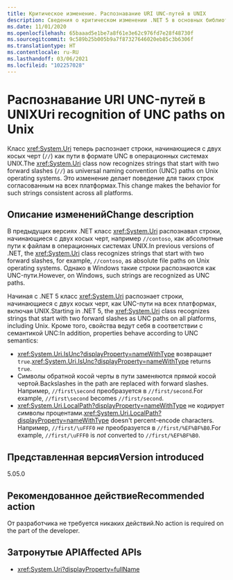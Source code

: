 ```yaml
---
title: Критическое изменение. Распознавание URI UNC-путей в UNIX
description: Сведения о критическом изменении .NET 5 в основных библиотеках .NET, где класс URI теперь распознает строки, начинающиеся с двух косых черт, как пути в формате UNC в операционных системах UNIX.
ms.date: 11/01/2020
ms.openlocfilehash: 65baaad5e1be7a8f61e3e62c976fd7e28f48730f
ms.sourcegitcommit: 9c589b25b005b9a7f87327646020eb85c3b6306f
ms.translationtype: HT
ms.contentlocale: ru-RU
ms.lasthandoff: 03/06/2021
ms.locfileid: "102257028"
---
```

# <a name="uri-recognition-of-unc-paths-on-unix"></a><span data-ttu-id="a4588-103">Распознавание URI UNC-путей в UNIX</span><span class="sxs-lookup"><span data-stu-id="a4588-103">Uri recognition of UNC paths on Unix</span></span>

<span data-ttu-id="a4588-104">Класс <xref:System.Uri> теперь распознает строки, начинающиеся с двух косых черт (`//`) как пути в формате UNC в операционных системах UNIX.</span><span class="sxs-lookup"><span data-stu-id="a4588-104">The <xref:System.Uri> class now recognizes strings that start with two forward slashes (`//`) as universal naming convention (UNC) paths on Unix operating systems.</span></span> <span data-ttu-id="a4588-105">Это изменение делает поведение для таких строк согласованным на всех платформах.</span><span class="sxs-lookup"><span data-stu-id="a4588-105">This change makes the behavior for such strings consistent across all platforms.</span></span>

## <a name="change-description"></a><span data-ttu-id="a4588-106">Описание изменений</span><span class="sxs-lookup"><span data-stu-id="a4588-106">Change description</span></span>

<span data-ttu-id="a4588-107">В предыдущих версиях .NET класс <xref:System.Uri> распознавал строки, начинающиеся с двух косых черт, например `//contoso`, как абсолютные пути к файлам в операционных системах UNIX.</span><span class="sxs-lookup"><span data-stu-id="a4588-107">In previous versions of .NET, the <xref:System.Uri> class recognizes strings that start with two forward slashes, for example, `//contoso`, as absolute file paths on Unix operating systems.</span></span> <span data-ttu-id="a4588-108">Однако в Windows такие строки распознаются как UNC-пути.</span><span class="sxs-lookup"><span data-stu-id="a4588-108">However, on Windows, such strings are recognized as UNC paths.</span></span>

<span data-ttu-id="a4588-109">Начиная с .NET 5 класс <xref:System.Uri> распознает строки, начинающиеся с двух косых черт, как UNC-пути на всех платформах, включая UNIX.</span><span class="sxs-lookup"><span data-stu-id="a4588-109">Starting in .NET 5,  the <xref:System.Uri> class recognizes strings that start with two forward slashes as UNC paths on all platforms, including Unix.</span></span> <span data-ttu-id="a4588-110">Кроме того, свойства ведут себя в соответствии с семантикой UNC:</span><span class="sxs-lookup"><span data-stu-id="a4588-110">In addition, properties behave according to UNC semantics:</span></span>

- <span data-ttu-id="a4588-111"><xref:System.Uri.IsUnc?displayProperty=nameWithType> возвращает `true`.</span><span class="sxs-lookup"><span data-stu-id="a4588-111"><xref:System.Uri.IsUnc?displayProperty=nameWithType> returns `true`.</span></span>
- <span data-ttu-id="a4588-112">Символы обратной косой черты в пути заменяются прямой косой чертой.</span><span class="sxs-lookup"><span data-stu-id="a4588-112">Backslashes in the path are replaced with forward slashes.</span></span> <span data-ttu-id="a4588-113">Например, `//first\second` преобразуется в `//first/second`.</span><span class="sxs-lookup"><span data-stu-id="a4588-113">For example, `//first\second` becomes `//first/second`.</span></span>
- <span data-ttu-id="a4588-114"><xref:System.Uri.LocalPath?displayProperty=nameWithType> не кодирует символы процентами.</span><span class="sxs-lookup"><span data-stu-id="a4588-114"><xref:System.Uri.LocalPath?displayProperty=nameWithType> doesn't percent-encode characters.</span></span> <span data-ttu-id="a4588-115">Например, `//first/\uFFF0` *не* преобразуется в `//first/%EF%BF%B0`.</span><span class="sxs-lookup"><span data-stu-id="a4588-115">For example, `//first/\uFFF0` is *not* converted to `//first/%EF%BF%B0`.</span></span>

## <a name="version-introduced"></a><span data-ttu-id="a4588-116">Представленная версия</span><span class="sxs-lookup"><span data-stu-id="a4588-116">Version introduced</span></span>

<span data-ttu-id="a4588-117">5.0</span><span class="sxs-lookup"><span data-stu-id="a4588-117">5.0</span></span>

## <a name="recommended-action"></a><span data-ttu-id="a4588-118">Рекомендованное действие</span><span class="sxs-lookup"><span data-stu-id="a4588-118">Recommended action</span></span>

<span data-ttu-id="a4588-119">От разработчика не требуется никаких действий.</span><span class="sxs-lookup"><span data-stu-id="a4588-119">No action is required on the part of the developer.</span></span>

## <a name="affected-apis"></a><span data-ttu-id="a4588-120">Затронутые API</span><span class="sxs-lookup"><span data-stu-id="a4588-120">Affected APIs</span></span>

- <xref:System.Uri?displayProperty=fullName>

<!--

#### Category

Core .NET libraries

### Affected APIs

- `T:System.Uri`

-->
